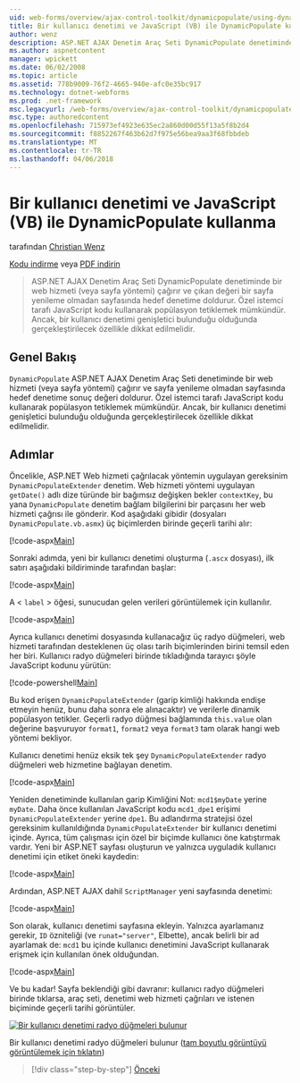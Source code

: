 ```yaml
---
uid: web-forms/overview/ajax-control-toolkit/dynamicpopulate/using-dynamicpopulate-with-a-user-control-and-javascript-vb
title: Bir kullanıcı denetimi ve JavaScript (VB) ile DynamicPopulate kullanarak | Microsoft Docs
author: wenz
description: ASP.NET AJAX Denetim Araç Seti DynamicPopulate denetiminde bir web hizmeti (veya sayfa yöntemi) çağırır ve sonuçta elde edilen değerin t hedef denetime doldurur...
ms.author: aspnetcontent
manager: wpickett
ms.date: 06/02/2008
ms.topic: article
ms.assetid: 778b9009-76f2-4665-940e-afc0e35bc917
ms.technology: dotnet-webforms
ms.prod: .net-framework
msc.legacyurl: /web-forms/overview/ajax-control-toolkit/dynamicpopulate/using-dynamicpopulate-with-a-user-control-and-javascript-vb
msc.type: authoredcontent
ms.openlocfilehash: 715973ef4923e635ec2a860d00d55f13a5f8b2d4
ms.sourcegitcommit: f8852267f463b62d7f975e56bea9aa3f68fbbdeb
ms.translationtype: MT
ms.contentlocale: tr-TR
ms.lasthandoff: 04/06/2018
---
```

<a name="using-dynamicpopulate-with-a-user-control-and-javascript-vb"></a>Bir kullanıcı denetimi ve JavaScript (VB) ile DynamicPopulate kullanma
====================
tarafından [Christian Wenz](https://github.com/wenz)

[Kodu indirme](http://download.microsoft.com/download/d/8/f/d8f2f6f9-1b7c-46ad-9252-e1fc81bdea3e/dynamicpopulate2.vb.zip) veya [PDF indirin](http://download.microsoft.com/download/b/6/a/b6ae89ee-df69-4c87-9bfb-ad1eb2b23373/dynamicpopulate2VB.pdf)

> ASP.NET AJAX Denetim Araç Seti DynamicPopulate denetiminde bir web hizmeti (veya sayfa yöntemi) çağırır ve çıkan değeri bir sayfa yenileme olmadan sayfasında hedef denetime doldurur. Özel istemci tarafı JavaScript kodu kullanarak popülasyon tetiklemek mümkündür. Ancak, bir kullanıcı denetimi genişletici bulunduğu olduğunda gerçekleştirilecek özellikle dikkat edilmelidir.


## <a name="overview"></a>Genel Bakış

`DynamicPopulate` ASP.NET AJAX Denetim Araç Seti denetiminde bir web hizmeti (veya sayfa yöntemi) çağırır ve sayfa yenileme olmadan sayfasında hedef denetime sonuç değeri doldurur. Özel istemci tarafı JavaScript kodu kullanarak popülasyon tetiklemek mümkündür. Ancak, bir kullanıcı denetimi genişletici bulunduğu olduğunda gerçekleştirilecek özellikle dikkat edilmelidir.

## <a name="steps"></a>Adımlar

Öncelikle, ASP.NET Web hizmeti çağrılacak yöntemin uygulayan gereksinim `DynamicPopulateExtender` denetim. Web hizmeti yöntemi uygulayan `getDate()` adlı dize türünde bir bağımsız değişken bekler `contextKey`, bu yana `DynamicPopulate` denetim bağlam bilgilerini bir parçasını her web hizmeti çağrısı ile gönderir. Kod aşağıdaki gibidir (dosyaları `DynamicPopulate.vb.asmx`) üç biçimlerden birinde geçerli tarihi alır:

[!code-aspx[Main](using-dynamicpopulate-with-a-user-control-and-javascript-vb/samples/sample1.aspx)]

Sonraki adımda, yeni bir kullanıcı denetimi oluşturma (`.ascx` dosyası), ilk satırı aşağıdaki bildiriminde tarafından başlar:

[!code-aspx[Main](using-dynamicpopulate-with-a-user-control-and-javascript-vb/samples/sample2.aspx)]

A &lt; `label` &gt; öğesi, sunucudan gelen verileri görüntülemek için kullanılır.

[!code-aspx[Main](using-dynamicpopulate-with-a-user-control-and-javascript-vb/samples/sample3.aspx)]

Ayrıca kullanıcı denetimi dosyasında kullanacağız üç radyo düğmeleri, web hizmeti tarafından desteklenen üç olası tarih biçimlerinden birini temsil eden her biri. Kullanıcı radyo düğmeleri birinde tıkladığında tarayıcı şöyle JavaScript kodunu yürütün:

[!code-powershell[Main](using-dynamicpopulate-with-a-user-control-and-javascript-vb/samples/sample4.ps1)]

Bu kod erişen `DynamicPopulateExtender` (garip kimliği hakkında endişe etmeyin henüz, bunu daha sonra ele alınacaktır) ve verilerle dinamik popülasyon tetikler. Geçerli radyo düğmesi bağlamında `this.value` olan değerine başvuruyor `format1`, `format2` veya `format3` tam olarak hangi web yöntemi bekliyor.

Kullanıcı denetimi henüz eksik tek şey `DynamicPopulateExtender` radyo düğmeleri web hizmetine bağlayan denetim.

[!code-aspx[Main](using-dynamicpopulate-with-a-user-control-and-javascript-vb/samples/sample5.aspx)]

Yeniden denetiminde kullanılan garip Kimliğini Not: `mcd1$myDate` yerine `myDate`. Daha önce kullanılan JavaScript kodu `mcd1_dpe1` erişimi `DynamicPopulateExtender` yerine `dpe1`. Bu adlandırma stratejisi özel gereksinim kullanıldığında `DynamicPopulateExtender` bir kullanıcı denetimi içinde. Ayrıca, tüm çalışması için özel bir biçimde kullanıcı öne katıştırmak vardır. Yeni bir ASP.NET sayfası oluşturun ve yalnızca uyguladık kullanıcı denetimi için etiket öneki kaydedin:

[!code-aspx[Main](using-dynamicpopulate-with-a-user-control-and-javascript-vb/samples/sample6.aspx)]

Ardından, ASP.NET AJAX dahil `ScriptManager` yeni sayfasında denetimi:

[!code-aspx[Main](using-dynamicpopulate-with-a-user-control-and-javascript-vb/samples/sample7.aspx)]

Son olarak, kullanıcı denetimi sayfasına ekleyin. Yalnızca ayarlamanız gerekir, `ID` özniteliği (ve `runat="server"`, Elbette), ancak belirli bir ad ayarlamak de: `mcd1` bu içinde kullanıcı denetimini JavaScript kullanarak erişmek için kullanılan önek olduğundan.

[!code-aspx[Main](using-dynamicpopulate-with-a-user-control-and-javascript-vb/samples/sample8.aspx)]

Ve bu kadar! Sayfa beklendiği gibi davranır: kullanıcı radyo düğmeleri birinde tıklarsa, araç seti, denetimi web hizmeti çağrıları ve istenen biçiminde geçerli tarihi görüntüler.


[![Bir kullanıcı denetimi radyo düğmeleri bulunur](using-dynamicpopulate-with-a-user-control-and-javascript-vb/_static/image2.png)](using-dynamicpopulate-with-a-user-control-and-javascript-vb/_static/image1.png)

Bir kullanıcı denetimi radyo düğmeleri bulunur ([tam boyutlu görüntüyü görüntülemek için tıklatın](using-dynamicpopulate-with-a-user-control-and-javascript-vb/_static/image3.png))

> [!div class="step-by-step"]
> [Önceki](dynamically-populating-a-control-using-javascript-code-vb.md)
